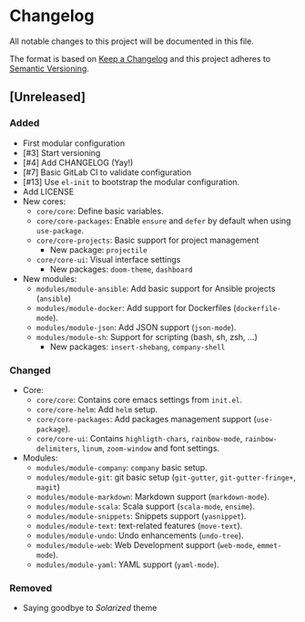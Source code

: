 # Changelog
All notable changes to this project will be documented in this file.

The format is based on [Keep a Changelog](http://keepachangelog.com/) and this project adheres to [Semantic Versioning](http://semver.org/).

## [Unreleased]
### Added
- First modular configuration
- [#3] Start versioning
- [#4] Add CHANGELOG (Yay!)
- [#7] Basic GitLab CI to validate configuration
- [#13] Use `el-init` to bootstrap the modular configuration.
- Add LICENSE
- New cores:
  - `core/core`: Define basic variables.
  - `core/core-packages`: Enable `ensure` and `defer` by default when using `use-package`.
  - `core/core-projects`: Basic support for project management
    - New package: `projectile`
  - `core/core-ui`: Visual interface settings
    - New packages: `doom-theme`, `dashboard`
- New modules:
  - `modules/module-ansible`: Add basic support for Ansible projects (`ansible`)
  - `modules/module-docker`: Add support for Dockerfiles (`dockerfile-mode`).
  - `modules/module-json`: Add JSON support (`json-mode`).
  - `modules/module-sh`: Support for scripting (bash, sh, zsh, ...)
    - New packages: `insert-shebang`, `company-shell`

### Changed

- Core:
  - `core/core`: Contains core emacs settings from `init.el`.
  - `core/core-helm`: Add `helm` setup.
  - `core/core-packages`: Add packages management support (`use-package`).
  - `core/core-ui`: Contains `highligth-chars`, `rainbow-mode`, `rainbow-delimiters`, `linum`, `zoom-window` and font settings.
- Modules:
  - `modules/module-company`: `company` basic setup.
  - `modules/module-git`: git basic setup (`git-gutter`, `git-gutter-fringe+`, `magit`)
  - `modules/module-markdown`: Markdown support (`markdown-mode`).
  - `modules/module-scala`: Scala support (`scala-mode`, `ensime`).
  - `modules/module-snippets`: Snippets support (`yasnippet`).
  - `modules/module-text`: text-related features (`move-text`).
  - `modules/module-undo`: Undo enhancements (`undo-tree`).
  - `modules/module-web`: Web Development support (`web-mode`, `emmet-mode`).
  - `modules/module-yaml`: YAML support (`yaml-mode`).
### Removed

- Saying goodbye to _Solarized_ theme

